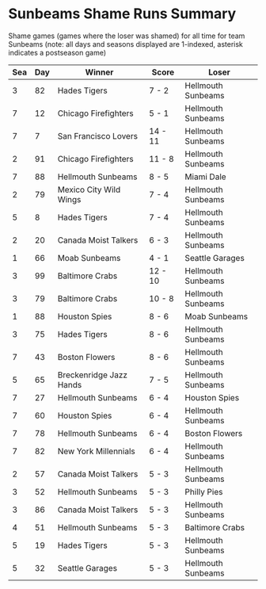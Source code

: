 # Sunbeams Shame Runs Summary



Shame games (games where the loser was shamed) for all time for team Sunbeams (note: all days and seasons displayed are 1-indexed, asterisk indicates a postseason game)


| Sea | Day | Winner | Score | Loser | 
| ------ |------ |------ |------ |------ |
| 3 | 82 | Hades Tigers | 7 - 2 | Hellmouth Sunbeams | 
| 7 | 12 | Chicago Firefighters | 5 - 1 | Hellmouth Sunbeams | 
| 7 | 7 | San Francisco Lovers | 14 - 11 | Hellmouth Sunbeams | 
| 2 | 91 | Chicago Firefighters | 11 - 8 | Hellmouth Sunbeams | 
| 7 | 88 | Hellmouth Sunbeams | 8 - 5 | Miami Dale | 
| 2 | 79 | Mexico City Wild Wings | 7 - 4 | Hellmouth Sunbeams | 
| 5 | 8 | Hades Tigers | 7 - 4 | Hellmouth Sunbeams | 
| 2 | 20 | Canada Moist Talkers | 6 - 3 | Hellmouth Sunbeams | 
| 1 | 66 | Moab Sunbeams | 4 - 1 | Seattle Garages | 
| 3 | 99 | Baltimore Crabs | 12 - 10 | Hellmouth Sunbeams | 
| 3 | 79 | Baltimore Crabs | 10 - 8 | Hellmouth Sunbeams | 
| 1 | 88 | Houston Spies | 8 - 6 | Moab Sunbeams | 
| 3 | 75 | Hades Tigers | 8 - 6 | Hellmouth Sunbeams | 
| 7 | 43 | Boston Flowers | 8 - 6 | Hellmouth Sunbeams | 
| 5 | 65 | Breckenridge Jazz Hands | 7 - 5 | Hellmouth Sunbeams | 
| 7 | 27 | Hellmouth Sunbeams | 6 - 4 | Houston Spies | 
| 7 | 60 | Houston Spies | 6 - 4 | Hellmouth Sunbeams | 
| 7 | 78 | Hellmouth Sunbeams | 6 - 4 | Boston Flowers | 
| 7 | 82 | New York Millennials | 6 - 4 | Hellmouth Sunbeams | 
| 2 | 57 | Canada Moist Talkers | 5 - 3 | Hellmouth Sunbeams | 
| 3 | 52 | Hellmouth Sunbeams | 5 - 3 | Philly Pies | 
| 3 | 86 | Canada Moist Talkers | 5 - 3 | Hellmouth Sunbeams | 
| 4 | 51 | Hellmouth Sunbeams | 5 - 3 | Baltimore Crabs | 
| 5 | 19 | Hades Tigers | 5 - 3 | Hellmouth Sunbeams | 
| 5 | 32 | Seattle Garages | 5 - 3 | Hellmouth Sunbeams | 


